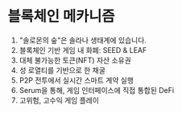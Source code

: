 # 블록체인 메카니즘

1. "솔로몬의 숲"은 솔라나 생태계에 있습니다.
2. 블록체인 기반 게임 내 화폐: SEED & LEAF
3. 대체 불가능한 토큰(NFT) 자산 소유권
4. 성 로열티를 기반으로 한 채굴
5. P2P 전투에서 실시간 스마트 계약 실행
6. Serum을 통해, 게임 인터페이스에 직접 통합된 DeFi
7. 고위험, 고수익 게임 플레이
